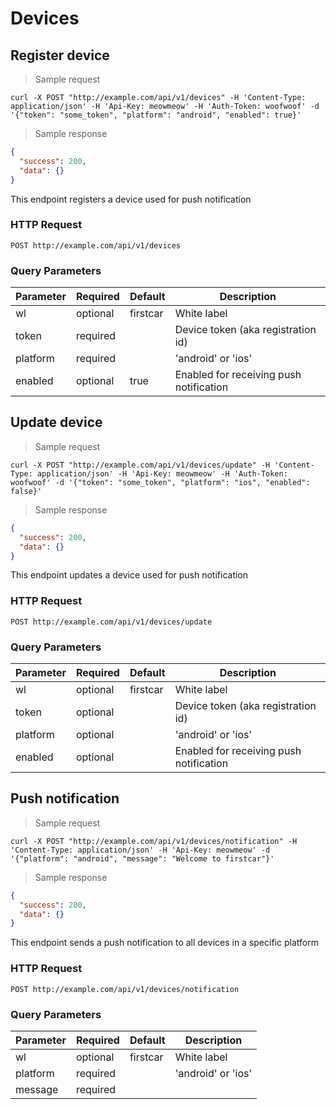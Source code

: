 # Devices

## Register device

> Sample request

```shell
curl -X POST "http://example.com/api/v1/devices" -H 'Content-Type: application/json' -H 'Api-Key: meowmeow' -H 'Auth-Token: woofwoof' -d '{"token": "some_token", "platform": "android", "enabled": true}'
```

> Sample response

```json
{
  "success": 200,
  "data": {}
}
```
This endpoint registers a device used for push notification

### HTTP Request

`POST http://example.com/api/v1/devices`

### Query Parameters

Parameter | Required | Default | Description
--------- | ------- | ------- | -----------
wl | optional | firstcar | White label
token | required | | Device token (aka registration id)
platform | required | | 'android' or 'ios'
enabled | optional | true | Enabled for receiving push notification



## Update device

> Sample request

```shell
curl -X POST "http://example.com/api/v1/devices/update" -H 'Content-Type: application/json' -H 'Api-Key: meowmeow' -H 'Auth-Token: woofwoof' -d '{"token": "some_token", "platform": "ios", "enabled": false}'
```

> Sample response

```json
{
  "success": 200,
  "data": {}
}
```
This endpoint updates a device used for push notification

### HTTP Request

`POST http://example.com/api/v1/devices/update`

### Query Parameters

Parameter | Required | Default | Description
--------- | ------- | ------- | -----------
wl | optional | firstcar | White label
token | optional | | Device token (aka registration id)
platform | optional | | 'android' or 'ios'
enabled | optional | | Enabled for receiving push notification



## Push notification

> Sample request

```shell
curl -X POST "http://example.com/api/v1/devices/notification" -H 'Content-Type: application/json' -H 'Api-Key: meowmeow' -d '{"platform": "android", "message": "Welcome to firstcar"}'
```

> Sample response

```json
{
  "success": 200,
  "data": {}
}
```
This endpoint sends a push notification to all devices in a specific platform

### HTTP Request

`POST http://example.com/api/v1/devices/notification`

### Query Parameters

Parameter | Required | Default | Description
--------- | ------- | ------- | -----------
wl | optional | firstcar | White label
platform | required | | 'android' or 'ios'
message | required | |
